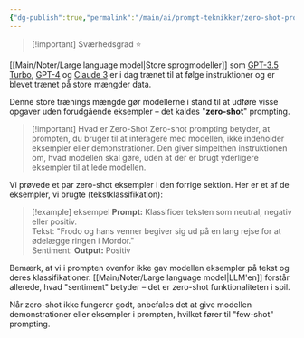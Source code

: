 ```yaml
---
{"dg-publish":true,"permalink":"/main/ai/prompt-teknikker/zero-shot-prompting/","tags":["⭐"],"dgHomeLink":"false","dgShowBacklinks":"false","dgShowFileTree":"false","dgEnableSearch":"false","created":"2024-12-02T11:44:48.999+01:00"}
---
```


> [!important] Sværhedsgrad
> ⭐

[[Main/Noter/Large language model\|Store sprogmodeller]] som [GPT-3.5 Turbo](https://openai.com/index/gpt-3-5-turbo-fine-tuning-and-api-updates/), [GPT-4](https://openai.com/index/gpt-4/) og [Claude 3](https://www.anthropic.com/news/claude-3-family) er i dag trænet til at følge instruktioner og er blevet trænet på store mængder data. 

Denne store trænings mængde gør modellerne i stand til at udføre visse opgaver uden forudgående eksempler – det kaldes "**zero-shot**" prompting. 

> [!important] Hvad er Zero-Shot
> Zero-shot prompting betyder, at prompten, du bruger til at interagere med modellen, ikke indeholder eksempler eller demonstrationer. Den giver simpelthen instruktionen om, hvad modellen skal gøre, uden at der er brugt yderligere eksempler til at lede modellen.

Vi prøvede et par zero-shot eksempler i den forrige sektion. Her er et af de eksempler, vi brugte (tekstklassifikation):

> [!example] eksempel
**Prompt:**
Klassificer teksten som neutral, negativ eller positiv.  
Tekst: "Frodo og hans venner begiver sig ud på en lang rejse for at ødelægge ringen i Mordor."  
Sentiment:
**Output:**
Positiv

Bemærk, at vi i prompten ovenfor ikke gav modellen eksempler på tekst og deres klassifikationer. [[Main/Noter/Large language model\|LLM'en]] forstår allerede, hvad "sentiment" betyder – det er zero-shot funktionaliteten i spil.

Når zero-shot ikke fungerer godt, anbefales det at give modellen demonstrationer eller eksempler i prompten, hvilket fører til "few-shot" prompting. 
